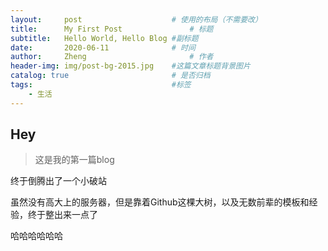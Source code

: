 ```yaml
---
layout:     post   				    # 使用的布局（不需要改）
title:      My First Post 				# 标题 
subtitle:   Hello World, Hello Blog #副标题
date:       2020-06-11 				# 时间
author:     Zheng 						# 作者
header-img: img/post-bg-2015.jpg 	#这篇文章标题背景图片
catalog: true 						# 是否归档
tags:								#标签
    - 生活
---
```


## Hey
>这是我的第一篇blog

终于倒腾出了一个小破站

虽然没有高大上的服务器，但是靠着Github这棵大树，以及无数前辈的模板和经验，终于整出来一点了

哈哈哈哈哈哈
